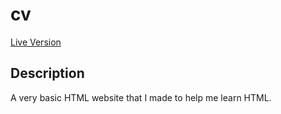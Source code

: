 # cv

[Live Version](https://kevinlingelbach.github.io/cv/)

## Description
A very basic HTML website that I made to help me learn HTML.
